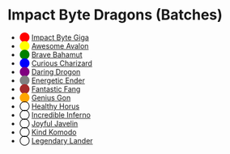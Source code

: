 # Impact Byte Dragons (Batches)

* <span style="color: red;">⬤</span> [Impact Byte Giga](https://github.com/impactbyte)
* <span style="color: yellow;">⬤</span> [Awesome Avalon](https://github.com/impactbyte-avalon)
* <span style="color: green;">⬤</span> [Brave Bahamut](https://github.com/impactbyte-bahamut)
* <span style="color: blue;">⬤</span> [Curious Charizard](https://github.com/impactbyte-charizard)
* <span style="color: purple;">⬤</span> [Daring Drogon](https://github.com/impactbyte-drogon)
* <span style="color: gray;">⬤</span> [Energetic Ender](https://github.com/impactbyte-ender)
* <span style="color: brown;">⬤</span> [Fantastic Fang](https://github.com/impactbyte-fang)
* <span style="color: orange;">⬤</span> [Genius Gon](https://github.com/impactbyte-gon)
* <span style="color: black;">◯</span> [Healthy Horus](https://github.com/impactbyte-horus)
* <span style="color: black;">◯</span> [Incredible Inferno](https://github.com/impactbyte-inferno)
* <span style="color: black;">◯</span> [Joyful Javelin](https://github.com/impactbyte-javelin)
* <span style="color: black;">◯</span> [Kind Komodo](https://github.com/impactbyte-komodo)
* <span style="color: black;">◯</span> [Legendary Lander](https://github.com/impactbyte-lander)

